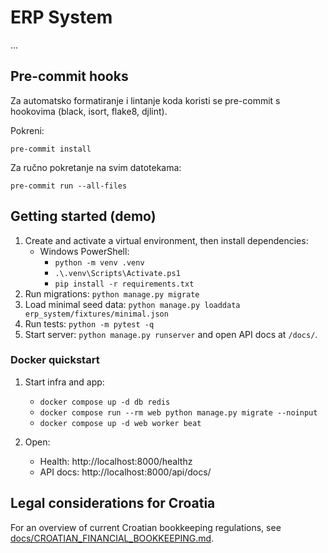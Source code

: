 # ERP System

...

## Pre-commit hooks

Za automatsko formatiranje i lintanje koda koristi se pre-commit s hookovima (black, isort, flake8, djlint).

Pokreni:

```
pre-commit install
```

Za ručno pokretanje na svim datotekama:

```
pre-commit run --all-files
```

## Getting started (demo)

1. Create and activate a virtual environment, then install dependencies:
	 - Windows PowerShell:
		 - `python -m venv .venv`
		 - `.\.venv\Scripts\Activate.ps1`
		 - `pip install -r requirements.txt`
2. Run migrations: `python manage.py migrate`
3. Load minimal seed data: `python manage.py loaddata erp_system/fixtures/minimal.json`
4. Run tests: `python -m pytest -q`
5. Start server: `python manage.py runserver` and open API docs at `/docs/`.


### Docker quickstart

1. Start infra and app:

	- `docker compose up -d db redis`
	- `docker compose run --rm web python manage.py migrate --noinput`
	- `docker compose up -d web worker beat`

2. Open:

	- Health: http://localhost:8000/healthz
	- API docs: http://localhost:8000/api/docs/

## Legal considerations for Croatia

For an overview of current Croatian bookkeeping regulations, see
[docs/CROATIAN_FINANCIAL_BOOKKEEPING.md](docs/CROATIAN_FINANCIAL_BOOKKEEPING.md).
